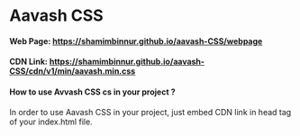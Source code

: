 # Aavash CSS
#### Web Page: https://shamimbinnur.github.io/aavash-CSS/webpage
#### CDN Link: https://shamimbinnur.github.io/aavash-CSS/cdn/v1/min/aavash.min.css


#### How to use Avvash CSS cs in your project ?
In order to use Aavash CSS in your project, just embed CDN link in head tag of your index.html file.
<link rel="stylesheet" href="https://shamimbinnur.github.io/aavash-CSS/cdn/v1/min/aavash.min.css">

